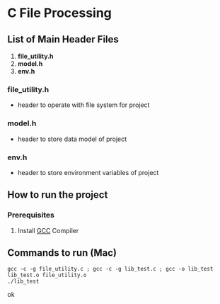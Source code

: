 # C File Processing
## List of Main Header Files
1. **file_utility.h**
2. **model.h**
3. **env.h**

### **file_utility.h**
- header to operate with file system for project

### **model.h**
- header to store data model of project

### **env.h**
- header to store environment variables of project

## How to run the project

### Prerequisites
1. Install [GCC](https://gcc.gnu.org/) Compiler

##  Commands to run (Mac)
```
gcc -c -g file_utility.c ; gcc -c -g lib_test.c ; gcc -o lib_test lib_test.o file_utility.o
./lib_test 
```

ok